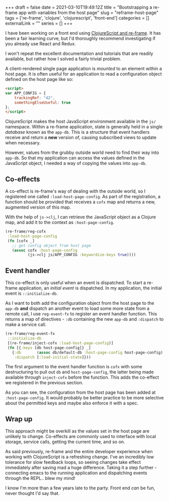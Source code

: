+++ 
draft = false
date = 2021-03-10T19:49:12Z
title = "Bootstrapping a re-frame app with variables from the host page"
slug = "reframe-host-page" 
tags = ['re-frame', 'clojure', 'clojurescript', 'front-end']
categories = []
externalLink = ""
series = []
+++

I have been working on a front end using [ClojureScript and re-frame](https://day8.github.io/re-frame/a-loop/). It has been a fair learning curve, but I'd thoroughly recommend investigating if you already use React and Redux. 

I won't repeat the excellent documentation and tutorials that are readily available, but rather how I solved a fairly trivial problem.

A client-rendered single page application is _mounted_ to an element within a host page. It is often useful for an application to read a configuration object defined on the host page like so:

```html
<script>
var APP_CONFIG = {
    trackingRef: "42",
    somethingElseUseful: true
};
</script>
```

ClojureScript makes the host JavaScript environment available in the `js/` namespace. Within a re-frame application, state is generally held in a single _database_ known as the `app-db`. This is a structure that event handlers receive and return a **new** version of, causing subscribed views to update when necessary.

However, values from the grubby outside world need to find their way into `app-db`. So that my application can access the values defined in the JavaScript object, I needed a way of copying the values into `app-db`.

## Co-effects

A co-effect is re-frame's way of dealing with the outside world, so I registered one called `:load-host-page-config`. As part of the registration, a function should be provided that receives a `cofx` map and returns a new, augmented version of this map.

With the help of `js->clj`, I can retrieve the JavaScript object as a Clojure map, and add it to the context as `:host-page-config`.

```clojure
(re-frame/reg-cofx
 :load-host-page-config
 (fn [cofx _]
   ;; get config object from host page
   (assoc cofx :host-page-config
          (js->clj js/APP_CONFIG :keywordize-keys true))))
```

## Event handler

This co-effect is only useful when an event is dispatched. To start a re-frame application, an _initial event_ is dispatched. In my application, the initial event is `::initialize-db`. 

As I want to both add the configuration object from the host page to the `app-db` **and** dispatch an another event to load some more state from a remote call, I use `reg-event-fx` to register an event handler function. This returns a map of directives - `:db` containing the new `app-db` and `:dispatch` to make a service call.

```clojure
(re-frame/reg-event-fx
 ::initialize-db
 [(re-frame/inject-cofx :load-host-page-config)]
 (fn [{:keys [db host-page-config]} _]
   {:db       (assoc db/default-db :host-page-config host-page-config)
    :dispatch [:load-initial-state]}))
```

The first argument to the event handler function is `cofx` with some destructuring to pull out `db` and `host-page-config`, the latter being made available through `inject-cofx` before the function. This adds the co-effect we registered in the previous section.

As you can see, the configuration from the host page has been added at `:host-page-config`. It would probably be better practice to be more selective about the permitted keys and maybe also enforce it with a spec.

## Wrap up

This approach might be overkill as the values set in the host page are unlikely to change. Co-effects are commonly used to interface with local storage, service calls, getting the current time, and so on. 

As said previously, re-frame and the entire developer experience when working with ClojureScript is a refreshing change. I've an incredibly low tolerance for slow feedback loops, so seeing changes take effect immediately after saving mad a huge difference. Taking it a step further - connecting emacs to the running application and dispatching events through the REPL.. blew my mind! 

I know I'm more than a few years late to the party. Front end _can_ be fun, never thought I'd say that.
